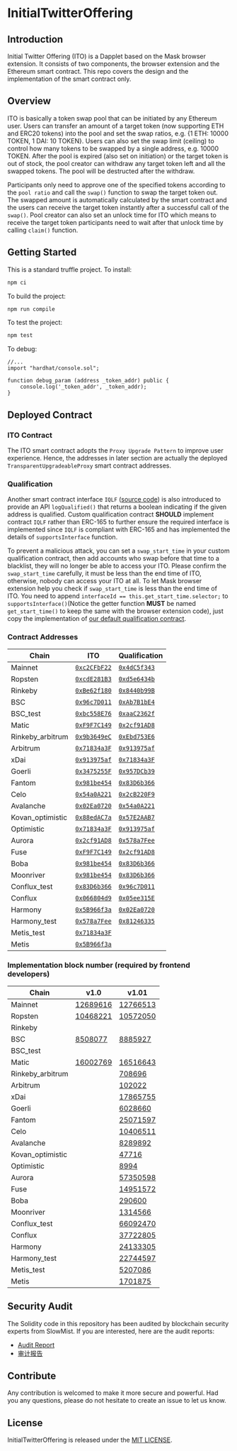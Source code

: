 # InitialTwitterOffering

## Introduction

Initial Twitter Offering (ITO) is a Dapplet based on the Mask browser extension. It consists of two components, the browser extension and the Ethereum smart contract. This repo covers the design and the implementation of the smart contract only.

## Overview

ITO is basically a token swap pool that can be initiated by any Ethereum user. Users can transfer an amount of a target token (now supporting ETH and ERC20 tokens) into the pool and set the swap ratios, e.g. {1 ETH: 10000 TOKEN, 1 DAI: 10 TOKEN}. Users can also set the swap limit (ceiling) to control how many tokens to be swapped by a single address, e.g. 10000 TOKEN. After the pool is expired (also set on initiation) or the target token is out of stock, the pool creator can withdraw any target token left and all the swapped tokens. The pool will be destructed after the withdraw.

Participants only need to approve one of the specified tokens according to the `pool ratio` and call the `swap()` function to swap the target token out. The swapped amount is automatically calculated by the smart contract and the users can receive the target token instantly after a successful call of the `swap()`. Pool creator can also set an unlock time for ITO which means to receive the target token participants need to wait after that unlock time by calling `claim()` function.

## Getting Started

This is a standard truffle project.
To install:

```bash
npm ci
```

To build the project:

```bash
npm run compile
```

To test the project:

```bash
npm test
```

To debug:

```solidity
//...
import "hardhat/console.sol";

function debug_param (address _token_addr) public {
    console.log('_token_addr', _token_addr);
}
```

## Deployed Contract

### ITO Contract

The ITO smart contract adopts the `Proxy Upgrade Pattern` to improve user experience. Hence, the addresses in later section are actually the deployed `TransparentUpgradeableProxy` smart contract addresses.

### Qualification

Another smart contract interface `IQLF` ([source code](https://github.com/DimensionDev/InitialTwitterOffering/blob/master/contracts/IQLF.sol)) is also introduced to provide an API `logQualified()` that returns a boolean indicating if the given address is qualified. Custom qualification contract **SHOULD** implement contract `IQLF` rather than ERC-165 to further ensure the required interface is implemented since `IQLF` is compliant with ERC-165 and has implemented the details of `supportsInterface` function.

To prevent a malicious attack, you can set a `swap_start_time` in your custom qualification contract, then add accounts who swap before that time to a blacklist, they will no longer be able to access your ITO. Please confirm the `swap_start_time` carefully, it must be less than the end time of ITO, otherwise, nobody can access your ITO at all. To let Mask browser extension help you check if `swap_start_time` is less than the end time of ITO. You need to append `interfaceId == this.get_start_time.selector;` to `supportsInterface()`(Notice the getter function **MUST** be named `get_start_time()` to keep the same with the browser extension code), just copy the implementation of [our default qualification contract](https://github.com/DimensionDev/InitialTwitterOffering/blob/master/contracts/qualification.sol).

### Contract Addresses

<!-- begin address -->

| Chain            | ITO                                  | Qualification                        |
| ---------------- | ------------------------------------ | ------------------------------------ |
| Mainnet          | [`0xc2CFbF22`][ito-mainnet]          | [`0x4dC5f343`][qlf-mainnet]          |
| Ropsten          | [`0xcdE281B3`][ito-ropsten]          | [`0xd5e6434b`][qlf-ropsten]          |
| Rinkeby          | [`0xBe62f180`][ito-rinkeby]          | [`0x8440b99B`][qlf-rinkeby]          |
| BSC              | [`0x96c7D011`][ito-bsc]              | [`0xAb7B1bE4`][qlf-bsc]              |
| BSC_test         | [`0xbc558E76`][ito-bsc_test]         | [`0xaaC2362f`][qlf-bsc_test]         |
| Matic            | [`0xF9F7C149`][ito-matic]            | [`0x2cf91AD8`][qlf-matic]            |
| Rinkeby_arbitrum | [`0x9b3649eC`][ito-rinkeby_arbitrum] | [`0xEbd753E6`][qlf-rinkeby_arbitrum] |
| Arbitrum         | [`0x71834a3F`][ito-arbitrum]         | [`0x913975af`][qlf-arbitrum]         |
| xDai             | [`0x913975af`][ito-xdai]             | [`0x71834a3F`][qlf-xdai]             |
| Goerli           | [`0x3475255F`][ito-goerli]           | [`0x957DCb39`][qlf-goerli]           |
| Fantom           | [`0x981be454`][ito-fantom]           | [`0x83D6b366`][qlf-fantom]           |
| Celo             | [`0x54a0A221`][ito-celo]             | [`0x2cB220F9`][qlf-celo]             |
| Avalanche        | [`0x02Ea0720`][ito-avalanche]        | [`0x54a0A221`][qlf-avalanche]        |
| Kovan_optimistic | [`0x88edAC7a`][ito-kovan_optimistic] | [`0x57E2AAB7`][qlf-kovan_optimistic] |
| Optimistic       | [`0x71834a3F`][ito-optimistic]       | [`0x913975af`][qlf-optimistic]       |
| Aurora           | [`0x2cf91AD8`][ito-aurora]           | [`0x578a7Fee`][qlf-aurora]           |
| Fuse             | [`0xF9F7C149`][ito-fuse]             | [`0x2cf91AD8`][qlf-fuse]             |
| Boba             | [`0x981be454`][ito-boba]             | [`0x83D6b366`][qlf-boba]             |
| Moonriver        | [`0x981be454`][ito-moonriver]        | [`0x83D6b366`][qlf-moonriver]        |
| Conflux_test     | [`0x83D6b366`][ito-conflux_test]     | [`0x96c7D011`][qlf-conflux_test]     |
| Conflux          | [`0x066804d9`][ito-conflux]          | [`0x05ee315E`][qlf-conflux]          |
| Harmony          | [`0x5B966f3a`][ito-harmony]          | [`0x02Ea0720`][qlf-harmony]          |
| Harmony_test     | [`0x578a7Fee`][ito-harmony_test]     | [`0x81246335`][qlf-harmony_test]     |
| Metis_test       | [`0x71834a3F`][ito-metis_test]       |                                      |
| Metis            | [`0x5B966f3a`][ito-metis]            |                                      |

[ito-mainnet]: https://etherscan.io/address/0xc2CFbF22d6Dc87D0eE18d38d73733524c109Ff46
[ito-ropsten]: https://ropsten.etherscan.io/address/0xcdE281B32b629f2e89E5953B674E1E507e6dabcF
[ito-rinkeby]: https://rinkeby.etherscan.io/address/0xBe62f1805C43559cC62f9326103354080588B158
[ito-bsc]: https://bscscan.com/address/0x96c7D011cdFD467f551605f0f5Fce279F86F4186
[ito-bsc_test]: https://testnet.bscscan.com/address/0xbc558E7683F79FAAE236c1083671396cbB2Ac242
[ito-matic]: https://polygonscan.com/address/0xF9F7C1496c21bC0180f4B64daBE0754ebFc8A8c0
[ito-rinkeby_arbitrum]: https://rinkeby-explorer.arbitrum.io/address/0x9b3649eC8C9f68484acC76D437B145a4e58Bf2A2
[ito-arbitrum]: https://explorer.arbitrum.io/address/0x71834a3FDeA3E70F14a93ED85c6be70925D0CAd9
[ito-xdai]: https://blockscout.com/xdai/mainnet/address/0x913975af2Bb8a6Be4100D7dc5e9765B77F6A5d6c
[ito-goerli]: https://goerli.etherscan.io/address/0x3475255Fa26434B680DAe20D6469222C135f33Ea
[ito-fantom]: https://ftmscan.com/address/0x981be454a930479d92C91a0092D204b64845A5D6
[ito-celo]: https://explorer.celo.org/address/0x54a0A221C25Fc0a347EC929cFC5db0be17fA2a2B
[ito-avalanche]: https://snowtrace.io/address/0x02Ea0720254F7fa4eca7d09A1b9C783F1020EbEF
[ito-kovan_optimistic]: https://kovan-optimistic.etherscan.io/address/0x88edAC7aEDEeAfaD15439010B0bdC0D067763571
[ito-optimistic]: https://optimistic.etherscan.io/address/0x71834a3FDeA3E70F14a93ED85c6be70925D0CAd9
[ito-aurora]: https://explorer.mainnet.aurora.dev/address/0x2cf91AD8C175305EBe6970Bd8f81231585EFbd77
[ito-fuse]: https://explorer.fuse.io/address/0xF9F7C1496c21bC0180f4B64daBE0754ebFc8A8c0
[ito-boba]: https://blockexplorer.boba.network/address/0x981be454a930479d92C91a0092D204b64845A5D6
[ito-moonriver]: https://moonriver.moonscan.io/address/0x981be454a930479d92C91a0092D204b64845A5D6
[ito-conflux_test]: https://evmtestnet.confluxscan.io/address/0x83D6b366f21e413f214EB077D5378478e71a5eD2
[ito-conflux]: https://evm.confluxscan.io/address/0x066804d9123bf2609ed4a4a40b1177a9c5a9ed51
[ito-harmony]: https://explorer.harmony.one/address/0x5B966f3a32Db9C180843bCb40267A66b73E4f022
[ito-harmony_test]: https://explorer.pops.one/address/0x578a7Fee5f0D8CEc7d00578Bf37374C5b95C4b98
[ito-metis_test]: https://stardust-explorer.metis.io/address/0x71834a3FDeA3E70F14a93ED85c6be70925D0CAd9
[ito-metis]: https://andromeda-explorer.metis.io/address/0x5B966f3a32Db9C180843bCb40267A66b73E4f022
[qlf-mainnet]: https://etherscan.io/address/0x4dC5f343Fe57E4fbDA1B454d125D396A3181272c
[qlf-ropsten]: https://ropsten.etherscan.io/address/0xd5e6434bde165062b3d9572DEFd6393c7B3E2902
[qlf-rinkeby]: https://rinkeby.etherscan.io/address/0x8440b99B1Df5D4B61957c8Ce0a199487Be3De270
[qlf-bsc]: https://bscscan.com/address/0xAb7B1bE4233A04e5C43a810E75657ECED8E5463B
[qlf-bsc_test]: https://testnet.bscscan.com/address/0xaaC2362f2DC523E9B37B1EE2eA57110e1Bd63F59
[qlf-matic]: https://polygonscan.com/address/0x2cf91AD8C175305EBe6970Bd8f81231585EFbd77
[qlf-rinkeby_arbitrum]: https://rinkeby-explorer.arbitrum.io/address/0xEbd753E66649C824241E63894301BA8Db5DBF5Bb
[qlf-arbitrum]: https://explorer.arbitrum.io/address/0x913975af2Bb8a6Be4100D7dc5e9765B77F6A5d6c
[qlf-xdai]: https://blockscout.com/xdai/mainnet/address/0x71834a3FDeA3E70F14a93ED85c6be70925D0CAd9
[qlf-goerli]: https://goerli.etherscan.io/address/0x957DCb3918E33dD80bd3db193ACb2A90812fE615
[qlf-fantom]: https://ftmscan.com/address/0x83D6b366f21e413f214EB077D5378478e71a5eD2
[qlf-celo]: https://explorer.celo.org/address/0x2cB220F925E603A04BEE05F210252120deBA29d7
[qlf-avalanche]: https://snowtrace.io/address/0x54a0A221C25Fc0a347EC929cFC5db0be17fA2a2B
[qlf-kovan_optimistic]: https://kovan-optimistic.etherscan.io/address/0x57E2AAB712E9c61CA55A6402223DbEe3d4eE09aa
[qlf-optimistic]: https://optimistic.etherscan.io/address/0x913975af2Bb8a6Be4100D7dc5e9765B77F6A5d6c
[qlf-aurora]: https://explorer.mainnet.aurora.dev/address/0x578a7Fee5f0D8CEc7d00578Bf37374C5b95C4b98
[qlf-fuse]: https://explorer.fuse.io/address/0x2cf91AD8C175305EBe6970Bd8f81231585EFbd77
[qlf-boba]: https://blockexplorer.boba.network/address/0x83D6b366f21e413f214EB077D5378478e71a5eD2
[qlf-moonriver]: https://moonriver.moonscan.io/address/0x83D6b366f21e413f214EB077D5378478e71a5eD2
[qlf-conflux_test]: https://evmtestnet.confluxscan.io/address/0x96c7D011cdFD467f551605f0f5Fce279F86F4186
[qlf-conflux]: https://evm.confluxscan.io/address/0x05ee315E407C21a594f807D61d6CC11306D1F149
[qlf-harmony]: https://explorer.harmony.one/address/0x02Ea0720254F7fa4eca7d09A1b9C783F1020EbEF
[qlf-harmony_test]: https://explorer.pops.one/address/0x812463356F58fc8194645A1838ee6C52D8ca2D26

<!-- end address -->

### Implementation block number (required by frontend developers)

<!-- begin block -->

| Chain            | v1.0                   | v1.01                         |
| ---------------- | ---------------------- | ----------------------------- |
| Mainnet          | [12689616][v1-mainnet] | [12766513][v2-mainnet]        |
| Ropsten          | [10468221][v1-ropsten] | [10572050][v2-ropsten]        |
| Rinkeby          |                        |                               |
| BSC              | [8508077][v1-bsc]      | [8885927][v2-bsc]             |
| BSC_test         |                        |                               |
| Matic            | [16002769][v1-matic]   | [16516643][v2-matic]          |
| Rinkeby_arbitrum |                        | [708696][v2-rinkeby_arbitrum] |
| Arbitrum         |                        | [102022][v2-arbitrum]         |
| xDai             |                        | [17865755][v2-xdai]           |
| Goerli           |                        | [6028660][v2-goerli]          |
| Fantom           |                        | [25071597][v2-fantom]         |
| Celo             |                        | [10406511][v2-celo]           |
| Avalanche        |                        | [8289892][v2-avalanche]       |
| Kovan_optimistic |                        | [47716][v2-kovan_optimistic]  |
| Optimistic       |                        | [8994][v2-optimistic]         |
| Aurora           |                        | [57350598][v2-aurora]         |
| Fuse             |                        | [14951572][v2-fuse]           |
| Boba             |                        | [290600][v2-boba]             |
| Moonriver        |                        | [1314566][v2-moonriver]       |
| Conflux_test     |                        | [66092470][v2-conflux_test]   |
| Conflux          |                        | [37722805][v2-conflux]        |
| Harmony          |                        | [24133305][v2-harmony]        |
| Harmony_test     |                        | [22744597][v2-harmony_test]   |
| Metis_test       |                        | [5207086][v2-metis_test]      |
| Metis            |                        | [1701875][v2-metis]           |

[v1-mainnet]: https://etherscan.io/block/12689616
[v2-mainnet]: https://etherscan.io/block/12766513
[v1-ropsten]: https://ropsten.etherscan.io/block/10468221
[v2-ropsten]: https://ropsten.etherscan.io/block/10572050
[v1-bsc]: https://bscscan.com/block/8508077
[v2-bsc]: https://bscscan.com/block/8885927
[v1-matic]: https://polygonscan.com/block/16002769
[v2-matic]: https://polygonscan.com/block/16516643
[v2-rinkeby_arbitrum]: https://rinkeby-explorer.arbitrum.io/block/708696
[v2-arbitrum]: https://explorer.arbitrum.io/block/102022
[v2-xdai]: https://blockscout.com/xdai/mainnet/blocks/17865755
[v2-goerli]: https://goerli.etherscan.io/block/6028660
[v2-fantom]: https://ftmscan.com/block/25071597
[v2-celo]: https://explorer.celo.org/block/10406511
[v2-avalanche]: https://snowtrace.io/block/8289892
[v2-kovan_optimistic]: https://kovan-optimistic.etherscan.io/batch/47716
[v2-optimistic]: https://optimistic.etherscan.io/batch/8994
[v2-aurora]: https://explorer.mainnet.aurora.dev/block/57350598
[v2-fuse]: https://explorer.fuse.io/block/14951572
[v2-boba]: https://blockexplorer.boba.network/blocks/290600
[v2-moonriver]: https://moonriver.moonscan.io/block/1314566
[v2-conflux_test]: https://evmtestnet.confluxscan.io/block/66092470
[v2-conflux]: https://evm.confluxscan.io/block/37722805
[v2-harmony]: https://explorer.harmony.one/block/24133305
[v2-harmony_test]: https://explorer.pops.one/block/22744597
[v2-metis_test]: https://stardust-explorer.metis.io/block/5207086
[v2-metis]: https://andromeda-explorer.metis.io/block/1701875

<!-- end block -->

## Security Audit

The Solidity code in this repository has been audited by blockchain security experts from SlowMist. If you are interested, here are the audit reports:

- [Audit Report](audits/SlowMist_Audit_Report_English.pdf)
- [审计报告](audits/SlowMist_Audit_Report_Chinese.pdf)

## Contribute

Any contribution is welcomed to make it more secure and powerful. Had you any questions, please do not hesitate to create an issue to let us know.

## License

InitialTwitterOffering is released under the [MIT LICENSE](LICENSE).
